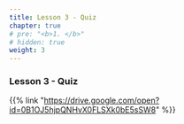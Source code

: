 ```yaml
---
title: Lesson 3 - Quiz 
chapter: true
# pre: "<b>1. </b>"
# hidden: true
weight: 3
---
```


### Lesson 3 - Quiz

{{% link "https://drive.google.com/open?id=0B1OJ5hjpQNHvX0FLSXk0bE5sSW8" %}}
